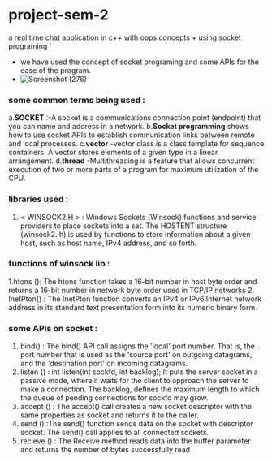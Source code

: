 # project-sem-2 
a real time chat application in c++ with oops concepts + using socket programing '
- we have used the concept of socket programing and some APIs for the ease of the program.
- ![Screenshot (276)](https://github.com/A-d-i-ti/project-s2/assets/142913419/7cb23981-9537-473c-8e30-3aca189d7042)

### some common terms being used :
a.**SOCKET** :-A socket is a communications connection point (endpoint) that you can name and address in a network.
b.**Socket programming** shows how to use socket APIs to establish communication links between remote and local processes.
c.**vector** -vector class is a class template for sequence containers. A vector stores elements of a given type in a linear arrangement.
d.**thread** -Multithreading is a feature that allows concurrent execution of two or more parts of a program for maximum utilization of the CPU.



### libraries used :
1. < WINSOCK2.H > : Windows Sockets (Winsock) functions and service providers to place sockets into a set. The HOSTENT structure (winsock2. h) is used by functions to store information about a given host, such as host name, IPv4 address, and so forth.
### functions of winsock lib : 
1.htons (): The htons function takes a 16-bit number in host byte order and returns a 16-bit number in network byte order used in TCP/IP networks
2. InetPton() : The InetPton function converts an IPv4 or IPv6 Internet network address in its standard text presentation form into its numeric binary form.

### some APIs on socket  :
1. bind() : The bind() API call assigns the 'local' port number. That is, the port number that is used as the 'source port' on outgoing datagrams, and the 'destination port' on incoming datagrams.
2. listen () : int listen(int sockfd, int backlog); It puts the server socket in a passive mode, where it waits for the client to approach the server to make a connection. The backlog, defines the maximum length to which the queue of pending connections for sockfd may grow.
3. accept () : The accept() call creates a new socket descriptor with the same properties as socket and returns it to the caller.
4. send () :The send() function sends data on the socket with descriptor socket. The send() call applies to all connected sockets.
5. recieve () : The Receive method reads data into the buffer parameter and returns the number of bytes successfully read
